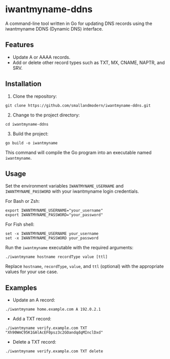 # iwantmyname-ddns

A command-line tool written in Go for updating DNS records using the iwantmyname DDNS (Dynamic DNS) interface.

## Features

- Update A or AAAA records.
- Add or delete other record types such as TXT, MX, CNAME, NAPTR, and SRV.

## Installation

1. Clone the repository:

`git clone https://github.com/smallandmodern/iwantmyname-ddns.git`

2. Change to the project directory:

`cd iwantmyname-ddns`

3. Build the project:

`go build -o iwantmyname`

This command will compile the Go program into an executable named `iwantmyname`.

## Usage

Set the environment variables `IWANTMYNAME_USERNAME` and `IWANTMYNAME_PASSWORD` with your iwantmyname login credentials.

For Bash or Zsh:

`export IWANTMYNAME_USERNAME="your_username"`  
`export IWANTMYNAME_PASSWORD="your_password"`

For Fish shell:

`set -x IWANTMYNAME_USERNAME your_username`  
`set -x IWANTMYNAME_PASSWORD your_password`

Run the `iwantmyname` executable with the required arguments:

`./iwantmyname hostname recordType value [ttl]`

Replace `hostname`, `recordType`, `value`, and `ttl` (optional) with the appropriate values for your use case.

## Examples

- Update an A record:

`./iwantmyname home.example.com A 192.0.2.1`

- Add a TXT record:

`./iwantmyname verify.example.com TXT "Xh90WmC95K1GAlAcEF0psz3c2GOandqdqMInclDxd"`

- Delete a TXT record:

`./iwantmyname verify.example.com TXT delete`
